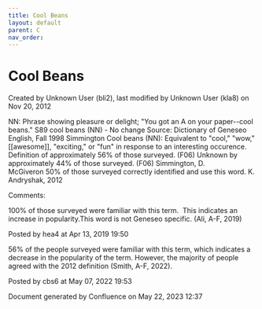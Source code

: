 ```yaml
---
title: Cool Beans
layout: default
parent: C
nav_order:
---
```


# Cool Beans

Created by  Unknown User (bli2), last modified by  Unknown User (kla8) on Nov 20, 2012

NN: Phrase showing pleasure or delight; &quot;You got an A on your paper--cool beans.&quot; S89 cool beans (NN) - No change Source: Dictionary of Geneseo English, Fall 1998 Simmington Cool beans (NN): Equivalent to &quot;cool,&quot; &quot;wow,&quot; [[awesome]], &quot;exciting,&quot; or &quot;fun&quot; in response to an interesting occurence. Definition of approximately 56% of those surveyed. (F06) Unknown by approximately 44% of those surveyed. (F06) Simmington, D. McGiveron 50% of those surveyed correctly identified and use this word. K. Andryshak, 2012

Comments:

100% of those surveyed were familiar with this term.  This indicates an increase in popularity.This word is not Geneseo specific. (Ali, A-F, 2019)

Posted by hea4 at Apr 13, 2019 19:50

56% of the people surveyed were familiar with this term, which indicates a decrease in the popularity of the term. However, the majority of people agreed with the 2012 definition (Smith, A-F, 2022).

Posted by cbs6 at May 07, 2022 19:53

Document generated by Confluence on May 22, 2023 12:37


